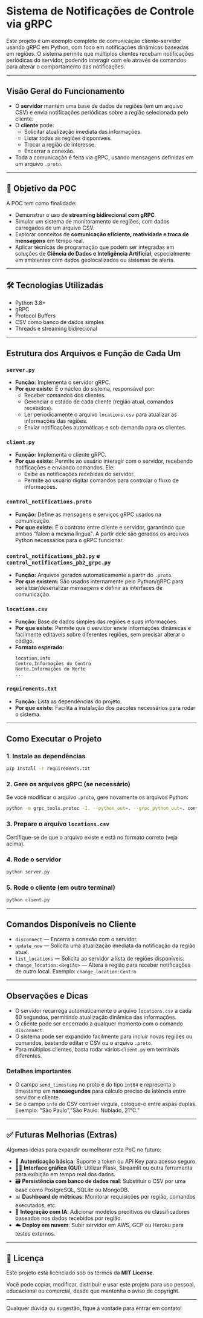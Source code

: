 # Sistema de Notificações de Controle via gRPC

Este projeto é um exemplo completo de comunicação cliente-servidor usando gRPC em Python, com foco em notificações dinâmicas baseadas em regiões. O sistema permite que múltiplos clientes recebam notificações periódicas do servidor, podendo interagir com ele através de comandos para alterar o comportamento das notificações.

---

## Visão Geral do Funcionamento

- O **servidor** mantém uma base de dados de regiões (em um arquivo CSV) e envia notificações periódicas sobre a região selecionada pelo cliente.
- O **cliente** pode:
  - Solicitar atualização imediata das informações.
  - Listar todas as regiões disponíveis.
  - Trocar a região de interesse.
  - Encerrar a conexão.
- Toda a comunicação é feita via gRPC, usando mensagens definidas em um arquivo `.proto`.

---


## 📌 Objetivo da POC

A POC tem como finalidade:
- Demonstrar o uso de **streaming bidirecional com gRPC**.
- Simular um sistema de monitoramento de regiões, com dados carregados de um arquivo CSV.
- Explorar conceitos de **comunicação eficiente, reatividade e troca de mensagens** em tempo real.
- Aplicar técnicas de programação que podem ser integradas em soluções de **Ciência de Dados e Inteligência Artificial**, especialmente em ambientes com dados geolocalizados ou sistemas de alerta.

---

## 🛠️ Tecnologias Utilizadas

- Python 3.8+
- gRPC
- Protocol Buffers
- CSV como banco de dados simples
- Threads e streaming bidirecional

---


## Estrutura dos Arquivos e Função de Cada Um

### `server.py`
- **Função:** Implementa o servidor gRPC.
- **Por que existe:** É o núcleo do sistema, responsável por:
  - Receber comandos dos clientes.
  - Gerenciar o estado de cada cliente (região atual, comandos recebidos).
  - Ler periodicamente o arquivo `locations.csv` para atualizar as informações das regiões.
  - Enviar notificações automáticas e sob demanda para os clientes.

### `client.py`
- **Função:** Implementa o cliente gRPC.
- **Por que existe:** Permite ao usuário interagir com o servidor, recebendo notificações e enviando comandos. Ele:
  - Exibe as notificações recebidas do servidor.
  - Permite ao usuário digitar comandos para controlar o fluxo de informações.

### `control_notifications.proto`
- **Função:** Define as mensagens e serviços gRPC usados na comunicação.
- **Por que existe:** É o contrato entre cliente e servidor, garantindo que ambos "falem a mesma língua". A partir dele são gerados os arquivos Python necessários para o gRPC funcionar.

### `control_notifications_pb2.py` e `control_notifications_pb2_grpc.py`
- **Função:** Arquivos gerados automaticamente a partir do `.proto`.
- **Por que existem:** São usados internamente pelo Python/gRPC para serializar/deserializar mensagens e definir as interfaces de comunicação.

### `locations.csv`
- **Função:** Base de dados simples das regiões e suas informações.
- **Por que existe:** Permite que o servidor envie informações dinâmicas e facilmente editáveis sobre diferentes regiões, sem precisar alterar o código.
- **Formato esperado:**
  ```csv
  location,info
  Centro,Informações do Centro
  Norte,Informações do Norte
  ...
  ```

### `requirements.txt`
- **Função:** Lista as dependências do projeto.
- **Por que existe:** Facilita a instalação dos pacotes necessários para rodar o sistema.

---

## Como Executar o Projeto

### 1. Instale as dependências
```bash
pip install -r requirements.txt
```

### 2. Gere os arquivos gRPC (se necessário)
Se você modificar o arquivo `.proto`, gere novamente os arquivos Python:
```bash
python -m grpc_tools.protoc -I. --python_out=. --grpc_python_out=. control_notifications.proto
```

### 3. Prepare o arquivo `locations.csv`
Certifique-se de que o arquivo existe e está no formato correto (veja acima).

### 4. Rode o servidor
```bash
python server.py
```

### 5. Rode o cliente (em outro terminal)
```bash
python client.py
```

---

## Comandos Disponíveis no Cliente

- `disconnect` — Encerra a conexão com o servidor.
- `update_now` — Solicita uma atualização imediata da notificação da região atual.
- `list_locations` — Solicita ao servidor a lista de regiões disponíveis.
- `change_location:<Região>` — Altera a região para receber notificações de outro local. Exemplo: `change_location:Centro`

---

## Observações e Dicas

- O servidor recarrega automaticamente o arquivo `locations.csv` a cada 60 segundos, permitindo atualização dinâmica das informações.
- O cliente pode ser encerrado a qualquer momento com o comando `disconnect`.
- O sistema pode ser expandido facilmente para incluir novas regiões ou comandos, bastando editar o CSV ou o arquivo `.proto`.
- Para múltiplos clientes, basta rodar vários `client.py` em terminais diferentes.

### Detalhes importantes

- O campo `send_timestamp` no proto é do tipo `int64` e representa o timestamp em **nanosegundos** para cálculo preciso de latência entre servidor e cliente.
- Se o campo `info` do CSV contiver vírgula, coloque-o entre aspas duplas. Exemplo:
  "São Paulo","São Paulo: Nublado, 21°C."

---

## ✅ Futuras Melhorias (Extras)

Algumas ideias para expandir ou melhorar esta PoC no futuro:

- 🔐 **Autenticação básica**: Suporte a token ou API Key para acesso seguro.
- 🧑‍💻 **Interface gráfica (GUI)**: Utilizar Flask, Streamlit ou outra ferramenta para exibição em tempo real dos dados.
- 🗃️ **Persistência com banco de dados real**: Substituir o CSV por uma base como PostgreSQL, SQLite ou MongoDB.
- 📊 **Dashboard de métricas**: Monitorar requisições por região, comandos executados, etc.
- 🧠 **Integração com IA**: Adicionar modelos preditivos ou classificadores baseados nos dados recebidos por região.
- ☁️ **Deploy em nuvem**: Subir servidor em AWS, GCP ou Heroku para testes externos.

---

## 📄 Licença

Este projeto está licenciado sob os termos da **MIT License**.

Você pode copiar, modificar, distribuir e usar este projeto para uso pessoal, educacional ou comercial, desde que mantenha o aviso de copyright.

---

Qualquer dúvida ou sugestão, fique à vontade para entrar em contato!